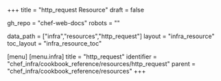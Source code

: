 +++
title = "http_request Resource"
draft = false

gh_repo = "chef-web-docs"
robots = ""

data_path = ["infra","resources","http_request"]
layout = "infra_resource"
toc_layout = "infra_resource_toc"


[menu]
  [menu.infra]
    title = "http_request"
    identifier = "chef_infra/cookbook_reference/resources/http_request"
    parent = "chef_infra/cookbook_reference/resources"
+++

<!-- The contents of this page are automatically generated from the http_request.yaml file in the data directory. -->
<!-- To suggest a change, edit the https://github.com/chef/chef/blob/master/lib/chef/resource/http_request.rb file
      and submit a pull request to the https://github.com/chef/chef repository. -->
